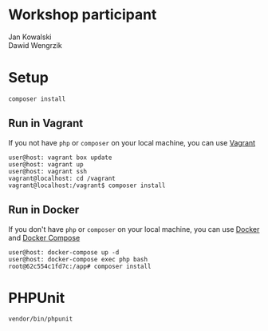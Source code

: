 # Workshop participant

Jan Kowalski  
Dawid Wengrzik

# Setup

```
composer install
```

## Run in Vagrant

If you not have `php` or `composer` on your local machine, you can use [Vagrant](https://www.vagrantup.com/downloads.html)

```
user@host: vagrant box update
user@host: vagrant up
user@host: vagrant ssh
vagrant@localhost: cd /vagrant
vagrant@localhost:/vagrant$ composer install
```

## Run in Docker

If you don't have `php` or `composer` on your local machine, you can use [Docker](https://docs.docker.com/engine/installation/#server) and [Docker Compose](https://docs.docker.com/compose/install/)

```
user@host: docker-compose up -d
user@host: docker-compose exec php bash
root@62c554c1fd7c:/app# composer install
```

# PHPUnit

```
vendor/bin/phpunit
```
